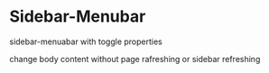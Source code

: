 # Sidebar-Menubar
sidebar-menuabar with toggle properties

change body content without page rafreshing or sidebar refreshing
